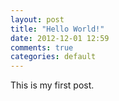```yaml
---
layout: post
title: "Hello World!"
date: 2012-12-01 12:59
comments: true
categories: default
---
```


This is my first post.
